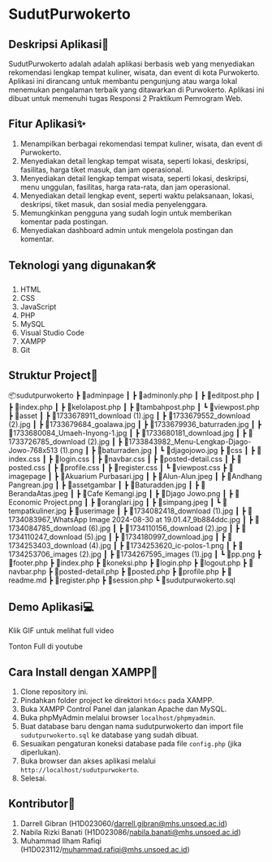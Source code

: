 # SudutPurwokerto

## Deskripsi Aplikasi🌟
SudutPurwokerto adalah adalah aplikasi berbasis web yang menyediakan rekomendasi lengkap tempat kuliner, wisata, dan event di kota Purwokerto. Aplikasi ini dirancang untuk membantu pengunjung atau warga lokal menemukan pengalaman terbaik yang ditawarkan di Purwokerto. Aplikasi ini dibuat untuk memenuhi tugas Responsi 2 Praktikum Pemrogram Web.

## Fitur Aplikasi✨
1. Menampilkan berbagai rekomendasi tempat kuliner, wisata, dan event di Purwokerto.
2. Menyediakan detail lengkap tempat wisata, seperti lokasi, deskripsi, fasilitas, harga tiket masuk, dan jam operasional.
3. Menyediakan detail lengkap tempat wisata, seperti lokasi, deskripsi, menu unggulan, fasilitas, harga rata-rata, dan jam operasional.
4. Menyediakan detail lengkap event, seperti waktu pelaksanaan, lokasi, deskripsi, tiket masuk, dan sosial media penyelenggara.
5. Memungkinkan pengguna yang sudah login untuk memberikan komentar pada postingan.
6. Menyediakan dashboard admin untuk mengelola postingan dan komentar.

## Teknologi yang digunakan🛠️
1. HTML
2. CSS
3. JavaScript
4. PHP
5. MySQL
6. Visual Studio Code
7. XAMPP
8. Git

## Struktur Project📂
📦sudutpurwokerto
 ┣ 📂adminpage
 ┃ ┣ 📜adminonly.php
 ┃ ┣ 📜editpost.php
 ┃ ┣ 📜index.php
 ┃ ┣ 📜kelolapost.php
 ┃ ┣ 📜tambahpost.php
 ┃ ┗ 📜viewpost.php
 ┣ 📂asset
 ┃ ┣ 📜1733678911_download (1).jpg
 ┃ ┣ 📜1733679552_download (2).jpg
 ┃ ┣ 📜1733679684_goalawa.jpg
 ┃ ┣ 📜1733679936_baturraden.jpg
 ┃ ┣ 📜1733680084_Umaeh-Inyong-1.jpg
 ┃ ┣ 📜1733680181_download.jpg
 ┃ ┣ 📜1733726785_download (2).jpg
 ┃ ┣ 📜1733843982_Menu-Lengkap-Djago-Jowo-768x513 (1).png
 ┃ ┣ 📜baturraden.jpg
 ┃ ┗ 📜djagojowo.jpg
 ┣ 📂css
 ┃ ┣ 📜index.css
 ┃ ┣ 📜login.css
 ┃ ┣ 📜navbar.css
 ┃ ┣ 📜posted-detail.css
 ┃ ┣ 📜posted.css
 ┃ ┣ 📜profile.css
 ┃ ┣ 📜register.css
 ┃ ┗ 📜viewpost.css
 ┣ 📂imagepage
 ┃ ┣ 📜Akuarium Purbasari.jpg
 ┃ ┣ 📜Alun-Alun.jpeg
 ┃ ┣ 📜Andhang Pangrean.jpg
 ┃ ┣ 📜assetgambar
 ┃ ┣ 📜Baturadden.jpg
 ┃ ┣ 📜BerandaAtas.jpeg
 ┃ ┣ 📜Cafe Kemangi.jpg
 ┃ ┣ 📜Djago Jowo.png
 ┃ ┣ 📜Economic Project.png
 ┃ ┣ 📜oranglari.jpg
 ┃ ┣ 📜simpang.jpeg
 ┃ ┗ 📜tempatkuliner.jpg
 ┣ 📂userimage
 ┃ ┣ 📜1734082418_download (1).jpg
 ┃ ┣ 📜1734083967_WhatsApp Image 2024-08-30 at 19.01.47_9b884ddc.jpg
 ┃ ┣ 📜1734084785_download (6).jpg
 ┃ ┣ 📜1734110156_download (2).jpg
 ┃ ┣ 📜1734110247_download (5).jpg
 ┃ ┣ 📜1734180997_download.jpg
 ┃ ┣ 📜1734253403_download (4).jpg
 ┃ ┣ 📜1734253620_ic-polos-1.png
 ┃ ┣ 📜1734253706_images (2).jpg
 ┃ ┣ 📜1734267595_images (1).jpg
 ┃ ┗ 📜pp.png
 ┣ 📜footer.php
 ┣ 📜index.php
 ┣ 📜koneksi.php
 ┣ 📜login.php
 ┣ 📜logout.php
 ┣ 📜navbar.php
 ┣ 📜posted-detail.php
 ┣ 📜posted.php
 ┣ 📜profile.php
 ┣ 📜readme.md
 ┣ 📜register.php
 ┣ 📜session.php
 ┗ 📜sudutpurwokerto.sql

## Demo Aplikasi💻
Klik GIF untuk melihat full video

Tonton Full di youtube


## Cara Install dengan XAMPP🚀
1. Clone repository ini.
2. Pindahkan folder project ke direktori `htdocs` pada XAMPP.
3. Buka XAMPP Control Panel dan jalankan Apache dan MySQL.
4. Buka phpMyAdmin melalui browser `localhost/phpmyadmin`.
5. Buat database baru dengan nama sudutpurwokerto dan import file `sudutpurwokerto.sql` ke database yang sudah dibuat.
6. Sesuaikan pengaturan koneksi database pada file `config.php` (jika diperlukan).
7. Buka browser dan akses aplikasi melalui `http://localhost/sudutpurwokerto`.
8. Selesai.

## Kontributor👥
1. Darrell Gibran (H1D023060/darrell.gibran@mhs.unsoed.ac.id)
2. Nabila Rizki Banati (H1D023086/nabila.banati@mhs.unsoed.ac.id)
3. Muhammad Ilham Rafiqi (H1D023112/muhammad.rafiqi@mhs.unsoed.ac.id)
